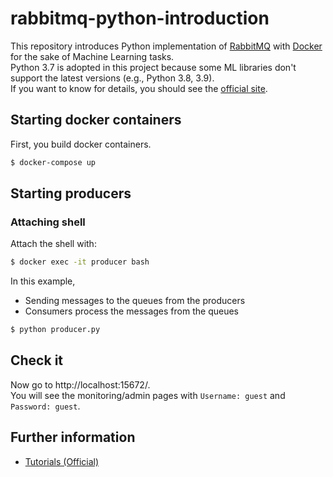 # rabbitmq-python-introduction

This repository introduces Python implementation of [RabbitMQ](https://www.rabbitmq.com/) with [Docker](https://www.docker.com/) for the sake of Machine Learning tasks. \
Python 3.7 is adopted in this project because some ML libraries don't support the latest versions (e.g., Python 3.8, 3.9). \
If you want to know for details, you should see the [official site](https://www.rabbitmq.com/).


## Starting docker containers
First, you build docker containers.
```bash
$ docker-compose up
```

## Starting producers
### Attaching shell

Attach the shell with:
```bash
$ docker exec -it producer bash
```

In this example,
- Sending messages to the queues from the producers
- Consumers process the messages from the queues

```bash
$ python producer.py
```

## Check it

Now go to http://localhost:15672/. \
You will see the monitoring/admin pages with `Username: guest` and `Password: guest`.


## Further information

- [Tutorials (Official)](https://www.rabbitmq.com/getstarted.html)